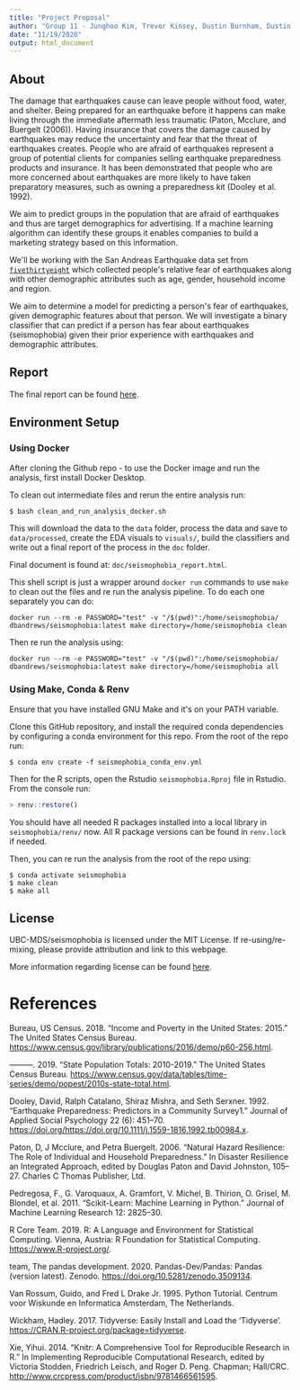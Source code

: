 ```yaml
---
title: "Project Proposal"
author: "Group 11 - Junghoo Kim, Trevor Kinsey, Dustin Burnham, Dustin Andrews"
date: "11/19/2020"
output: html_document
---
```


## About

The damage that earthquakes cause can leave people without food, water, and shelter. Being prepared for an earthquake before it happens can make living through the immediate aftermath less traumatic (Paton, Mcclure, and Buergelt (2006)). Having insurance that covers the damage caused by earthquakes may reduce the uncertainty and fear that the threat of earthquakes creates. People who are afraid of earthquakes represent a group of potential clients for companies selling earthquake preparedness products and insurance. It has been demonstrated that people who are more concerned about earthquakes are more likely to have taken preparatory measures, such as owning a preparedness kit (Dooley et al. 1992).

We aim to predict groups in the population that are afraid of earthquakes and thus are target demographics for advertising. If a machine learning algorithm can identify these groups it enables companies to build a marketing strategy based on this information.

We'll be working with the San Andreas Earthquake data set from [`fivethirtyeight`](https://github.com/fivethirtyeight/data/tree/master/san-andreas) which collected people's relative fear of earthquakes along with other demographic attributes such as age, gender, household income and region.

We aim to determine a model for predicting a person's fear of earthquakes, given demographic features about that person. We will investigate a binary classifier that can predict if a person has fear about earthquakes (seismophobia) given their prior experience with earthquakes and demographic attributes.

## Report

The final report can be found [here](https://htmlpreview.github.io/?https://github.com/UBC-MDS/seismophobia/blob/main/doc/seismophobia_report.html). 

## Environment Setup

### Using Docker

After cloning the Github repo - to use the Docker image and run the analysis, first install Docker Desktop. 

To clean out intermediate files and rerun the entire analysis run:
```bash
$ bash clean_and_run_analysis_docker.sh
```
This will download the data to the `data` folder, process the data and save to `data/processed`, create the EDA visuals to `visuals/`, build the classifiers and write out a final report of the process in the `doc` folder.

Final document is found at: `doc/seismophobia_report.html`.

This shell script is just a wrapper around `docker run` commands to use `make` to clean out the files and re run the analysis pipeline. To do each one separately you can do:

```
docker run --rm -e PASSWORD="test" -v "/$(pwd)":/home/seismophobia/ dbandrews/seismophobia:latest make directory=/home/seismophobia clean
```

Then re run the analysis using:
```
docker run --rm -e PASSWORD="test" -v "/$(pwd)":/home/seismophobia/ dbandrews/seismophobia:latest make directory=/home/seismophobia all
```
### Using Make, Conda & Renv

Ensure that you have installed GNU Make and it's on your PATH variable.

Clone this GitHub repository, and install the required conda dependencies by configuring a conda environment for this repo. From the root of the repo run:

```
$ conda env create -f seismophobia_conda_env.yml
```

Then for the R scripts, open the Rstudio `seismophobia.Rproj` file in Rstudio. From the console run:

```r
> renv::restore()
```
You should have all needed R packages installed into a local library in `seismophobia/renv/` now. All R package versions can be found in `renv.lock` if needed.

Then, you can re run the analysis from the root of the repo using:

```
$ conda activate seismophobia
$ make clean
$ make all
```

## License

UBC-MDS/seismophobia is licensed under the MIT License. If re-using/re-mixing, please provide attribution and link to this webpage. 

More information regarding license can be found [here](https://github.com/UBC-MDS/seismophobia/blob/main/LICENSE).

# References

Bureau, US Census. 2018. “Income and Poverty in the United States: 2015.” The United States Census Bureau. https://www.census.gov/library/publications/2016/demo/p60-256.html.

———. 2019. “State Population Totals: 2010-2019.” The United States Census Bureau. https://www.census.gov/data/tables/time-series/demo/popest/2010s-state-total.html.

Dooley, David, Ralph Catalano, Shiraz Mishra, and Seth Serxner. 1992. “Earthquake Preparedness: Predictors in a Community Survey1.” Journal of Applied Social Psychology 22 (6): 451–70. https://doi.org/https://doi.org/10.1111/j.1559-1816.1992.tb00984.x.

Paton, D, J Mcclure, and Petra Buergelt. 2006. “Natural Hazard Resilience: The Role of Individual and Household Preparedness.” In Disaster Resilience an Integrated Approach, edited by Douglas Paton and David Johnston, 105–27. Charles C Thomas Publisher, Ltd.

Pedregosa, F., G. Varoquaux, A. Gramfort, V. Michel, B. Thirion, O. Grisel, M. Blondel, et al. 2011. “Scikit-Learn: Machine Learning in Python.” Journal of Machine Learning Research 12: 2825–30.

R Core Team. 2019. R: A Language and Environment for Statistical Computing. Vienna, Austria: R Foundation for Statistical Computing. https://www.R-project.org/.

team, The pandas development. 2020. Pandas-Dev/Pandas: Pandas (version latest). Zenodo. https://doi.org/10.5281/zenodo.3509134.

Van Rossum, Guido, and Fred L Drake Jr. 1995. Python Tutorial. Centrum voor Wiskunde en Informatica Amsterdam, The Netherlands.

Wickham, Hadley. 2017. Tidyverse: Easily Install and Load the ’Tidyverse’. https://CRAN.R-project.org/package=tidyverse.

Xie, Yihui. 2014. “Knitr: A Comprehensive Tool for Reproducible Research in R.” In Implementing Reproducible Computational Research, edited by Victoria Stodden, Friedrich Leisch, and Roger D. Peng. Chapman; Hall/CRC. http://www.crcpress.com/product/isbn/9781466561595.
